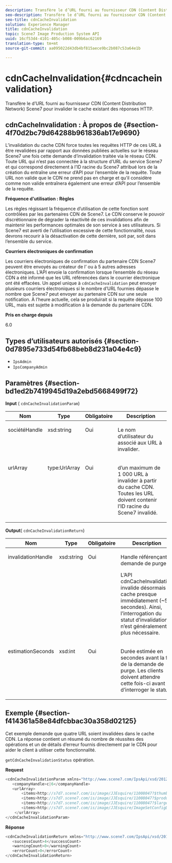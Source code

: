 ```yaml
---
description: Transfère le d’URL fourni au fournisseur CDN (Content Distribution Network) Scene7 pour invalider le cache existant des réponses HTTP.
seo-description: Transfère le d’URL fourni au fournisseur CDN (Content Distribution Network) Scene7 pour invalider le cache existant des réponses HTTP.
seo-title: cdnCacheInvalidation
solution: Experience Manager
title: cdnCacheInvalidation
topic: Scene7 Image Production System API
uuid: 16cf53d4-4101-405c-b008-009b6ac62169
translation-type: tm+mt
source-git-commit: aa095022d43db4bf815aece9bc2b087c53a64e1b

---
```



# cdnCacheInvalidation{#cdncacheinvalidation}

Transfère le d’URL fourni au fournisseur CDN (Content Distribution Network) Scene7 pour invalider le cache existant des réponses HTTP.

## cdnCacheInvalidation : À propos de {#section-4f70d2bc79d64288b961836ab17e9690}

L’invalidation du cache CDN force toutes les requêtes HTTP de ces URL à être revalidées par rapport aux données publiées actuelles sur le réseau Scene7 une fois cette demande d’invalidation traitée via le réseau CDN. Toute URL qui n’est pas connectée à la structure d’URL du service Scene7 et qui correspond directement à l’ID racine du Scene7 attribué lors de la création du entraîne une erreur d’API pour l’ensemble de la requête. Toute URL non valide que le CDN ne prend pas en charge et qu’il considère comme non valide entraînera également une erreur d’API pour l’ensemble de la requête.

**Fréquence d&#39;utilisation : Règles**

Les règles régissant la fréquence d’utilisation de cette fonction sont contrôlées par les partenaires CDN de Scene7. Le CDN conserve le pouvoir discrétionnaire de dégrader la réactivité de ces invalidations afin de maintenir les performances optimales de son service à ses utilisateurs. Si Scene7 est averti de l’utilisation excessive de cette fonctionnalité, nous devrons recourir à la désactivation de cette dernière, soit  par, soit dans l’ensemble du service.

**Courriers électroniques de confirmation**

Les courriers électroniques de confirmation du partenaire CDN Scene7 peuvent être envoyés au créateur de l’ ou à 5 autres adresses électroniques. L’API envoie la confirmation lorsque l’ensemble du réseau CDN a été informé que les URL référencées dans le courrier électronique ont été effacées. Un appel unique à `cdnCacheInvalidation` peut envoyer plusieurs courriers électroniques si le nombre d’URL fournies dépasse le nombre que Scene7 peut envoyer au partenaire CDN sur une seule notification. À l’heure actuelle, cela se produirait si la requête dépasse 100 URL, mais est sujette à modification à la demande du partenaire CDN.

**Pris en charge depuis**

6.0

## Types d’utilisateurs autorisés {#section-0d7895e733d54fb68beb8d231a04e4c9}

* `IpsAdmin`
* `IpsCompanyAdmin`

## Paramètres {#section-bd1ed2b7419945d19a2ebd5668499f72}

**Input** ( `cdnCacheInvalidationParam`)

<table id="table_EDD1875264C846BE951869D528A90D73"> 
 <thead> 
  <tr> 
   <th class="entry"> <b> Nom</b> </th> 
   <th class="entry"> <b> Type</b> </th> 
   <th class="entry"> <b> Obligatoire</b> </th> 
   <th class="entry"> <b> Description</b> </th> 
  </tr> 
 </thead>
 <tbody> 
  <tr valign="top"> 
   <td> <p> <span class="codeph"> <span class="varname"> sociétéHandle</span></span> </p> </td> 
   <td> <p> <span class="codeph"> xsd:string</span> </p> </td> 
   <td> <p> Oui </p> </td> 
   <td> <p> Le nom d’utilisateur du associé aux URL à invalider. </p> </td> 
  </tr> 
  <tr valign="top"> 
   <td> <p> <span class="codeph"> <span class="varname"> urlArray</span></span> </p> </td> 
   <td> <p> <span class="codeph"> type:UrlArray</span> </p> </td> 
   <td> <p> Oui </p> </td> 
   <td> <p>  d’un maximum de 1 000 URL à invalider à partir du cache CDN. Toutes les URL doivent contenir l’ID racine du Scene7  invalidé. </p> </td> 
  </tr> 
 </tbody> 
</table>

**Output**( `cdnCacheInvalidationReturn`)

<table id="table_1D947C1BF8864820AD7BA0CDC0F076F9"> 
 <thead> 
  <tr> 
   <th class="entry"> <b> Nom</b> </th> 
   <th class="entry"> <b> Type</b> </th> 
   <th class="entry"> <b> Obligatoire</b> </th> 
   <th class="entry"> <b> Description</b> </th> 
  </tr> 
 </thead>
 <tbody> 
  <tr valign="top"> 
   <td colname="col1"> <p><span class="codeph"><span class="varname"> invalidationHandle</span></span> </p> </td> 
   <td colname="col2"> <p><span class="codeph"> xsd:string</span> </p> </td> 
   <td colname="col3"> <p>Oui </p> </td> 
   <td colname="col4"> <p>Handle référençant la demande de purge. </p> <p>L’API <span class="codeph"> cdnCacheInvalidation</span> invalide désormais le cache presque immédiatement (~5 secondes). Ainsi, l’interrogation du statut d’invalidation n’est généralement plus nécessaire. </p> 
    <!--<p>The next three paragraphs were added as per CQDOC-13840 With the migration from Akamai v2 API's to fast purge, purging time is now approximately 5 seconds. You are no longer required to poll on the purge URL to find out the status of the purge request.</p>--> 
    <!--<p>The cache invalidation handle used to contained the company ID, the user account type used (small or large), and the purge url. With the release of 2019R1, <codeph>invalidationHandle</codeph> now contains just the company ID and the purge ID. </p>--> 
    <!--<p>Prior to 2019R1, two different Akamai users were being used for each geography (for example, <codeph>cdninvalidatesmallemea</codeph> and <codeph>cdninvalidatelargeemea</codeph>) to invalidate requests, depending on the number of URLs in each request. This functionality was done so that a small request was not blocked because of a large request. Now, with fast purge in 2019R1, the purge is nearly instantaneous, two users are no longer needed, and only one account is used. </p>--> </td> 
  </tr> 
  <tr valign="top"> 
   <td colname="col1"> <p><span class="codeph"><span class="varname"> estimationSeconds</span></span> </p> </td> 
   <td colname="col2"> <p><span class="codeph"> xsd:int</span> </p> </td> 
   <td colname="col3"> <p>Oui </p> </td> 
   <td colname="col4"> <p>Durée estimée en secondes avant la fin de la demande de purge. Les clients doivent attendre cette fois-ci avant d’interroger le statut. </p> </td> 
  </tr> 
 </tbody> 
</table>

## Exemple {#section-f414361a58e84dfcbbac30a358d02125}

Cet exemple demande que quatre URL soient invalidées dans le cache CDN. La réponse contient un résumé du nombre de réussites des opérations et un de détails d’erreur fournis directement par le CDN pour aider le client à utiliser cette fonctionnalité.

`getCdnCacheInvalidationStatus` opération.

**Request**

```java
<cdnCacheInvalidationParam xmlns="http://www.scene7.com/IpsApi/xsd/2012-02-14">
   <companyHandle>c|6</companyHandle>
   <urlArray>
       <items>http://s7d7.scene7.com/is/image/JJEsquire/11008047?$thumbnail$</items>
       <items>http://s7d7.scene7.com/is/image/JJEsquire/11008047?$product$</items>
       <items>http://s7d7.scene7.com/is/image/JJEsquire/11008047?$large$</items>
       <items>http://s7d7.scene7.com/is/image/JJEsquire/ImageSetConfigDefaults?req=userdata</items>
    </urlArray>
</cdnCacheInvalidationParam>
```

**Réponse**

```java
<cdnCacheInvalidationReturn xmlns="http://www.scene7.com/IpsApi/xsd/2012-02-14">
   <successCount>4</successCount>
   <warningCount>0</warningCount>
   <errorCount>0</errorCount>
</cdnCacheInvalidationReturn>
```


